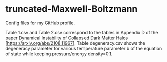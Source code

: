 # truncated-Maxwell-Boltzmann
Config files for my GitHub profile.

Table 1.csv and Table 2.csv correspond to the tables in Appendix D of the paper Dynamical Instability of Collapsed Dark Matter Halos [https://arxiv.org/abs/2108.11967]. Table degeneracy.csv shows the degeneracy parameter for various temperature parameter b of the equation of state while keeping pressure/energy density=0.1.
